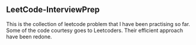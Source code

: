 ## LeetCode-InterviewPrep


This is the collection of leetcode problem that I have been practising so far. Some of the code courtesy goes to Leetcoders. 
Their efficient approach have been redone.
